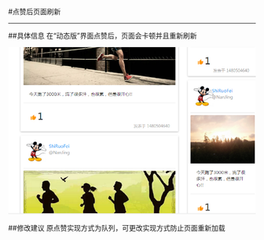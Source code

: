 #点赞后页面刷新

---

##具体信息
在“动态版”界面点赞后，页面会卡顿并且重新刷新

![](/assets/点赞后页面刷新.png)

##修改建议
原点赞实现方式为队列，可更改实现方式防止页面重新加载